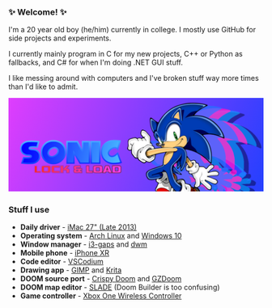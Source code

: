### ✨ Welcome! ✨
I'm a 20 year old boy (he/him) currently in college. I mostly use GitHub for side projects and experiments.

I currently mainly program in C for my new projects, C++ or Python as fallbacks, and C# for when I'm doing .NET GUI stuff.

I like messing around with computers and I've broken stuff way more times than I'd like to admit.

[![Sonic: Lock & Load](https://github.com/That1M8Head/That1M8Head/raw/main/lock-and-load-banner.png "Sonic: Lock & Load")](https://github.com/That1M8Head/Sonic-LockandLoad)

### Stuff I use

- **Daily driver** - [iMac 27" (Late 2013)](https://support.apple.com/kb/sp688?locale=en_GB)
- **Operating system** - [Arch Linux](https://archlinux.org) and [Windows 10](https://www.microsoft.com/en-gb/windows/)
- **Window manager** - [i3-gaps](https://github.com/Airblader/i3) and [dwm](https://dwm.suckless.org)
- **Mobile phone** - [iPhone XR](https://www.apple.com/iphone-xr/specs/)
- **Code editor** - [VSCodium](https://github.com/vscodium/vscodium/)
- **Drawing app** - [GIMP](https://www.gimp.org/) and [Krita](https://krita.org)
- **DOOM source port** - [Crispy Doom](https://www.chocolate-doom.org/wiki/index.php/Crispy_Doom) and [GZDoom](https://zdoom.org/index)
- **DOOM map editor** - [SLADE](https://slade.mancubus.net/) (Doom Builder is too confusing)
- **Game controller** - [Xbox One Wireless Controller](https://www.xbox.com/en-GB/accessories/controllers/blue-wireless-controller)
